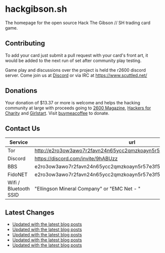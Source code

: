 # hackgibson.sh
The homepage for the open source Hack The Gibson // SH trading card game.


## Contributing

To add your card just submit a pull request with your card's front art, it would be added to the next run of set after community play testing.

Game play and discussions over the project is held the r2600 discord server. Come join us at [Discord](https://discord.com/invite/9hABUzz) or via IRC at https://www.scuttled.net/


## Donations

Your donation of $13.37 or more is welcome and helps the hacking community at large with proceeds going to [2600 Magazine](https://2600.com/), [Hackers for Charity](https://hackersforcharity.org) and [Girlstart](https://girlstart.org).  Visit [buymeacoffee](https://www.buymeacoffee.com/hackgibson.sh) to donate.


## Contact Us

Service | url
-|-
Tor | http://e2ro3ow3awo7r2favn24n65ycc2qmzkoayn5r57e3f56nvjwdcgg32ad.onion
Discord | https://discord.com/invite/9hABUzz
BBS | e2ro3ow3awo7r2favn24n65ycc2qmzkoayn5r57e3f56nvjwdcgg32ad.onion:23
FidoNET | e2ro3ow3awo7r2favn24n65ycc2qmzkoayn5r57e3f56nvjwdcgg32ad.onion:24554
Wifi / Bluetooth SSID | "Ellingson Mineral Company" or "EMC Net - <fidonet address>"

## Latest Changes
<!-- BLOG-POST-LIST:START -->
- [Updated with the latest blog posts](https://github.com/DFW2600/hackgibson.sh/commit/f6285d0aa1c53e3e910367715b7228c0cd6a6317)
- [Updated with the latest blog posts](https://github.com/DFW2600/hackgibson.sh/commit/2089718ffda93cbb5c4b5879a9d9bd054d0ff0e4)
- [Updated with the latest blog posts](https://github.com/DFW2600/hackgibson.sh/commit/894109116457ff4b5c17f47da80dbb90e51d0a0c)
- [Updated with the latest blog posts](https://github.com/DFW2600/hackgibson.sh/commit/a397e3bbdb75e535348762c71648e58554f1852c)
- [Updated with the latest blog posts](https://github.com/DFW2600/hackgibson.sh/commit/de5cc38fff9a2ad410d3e3c530e31e4faa3461f8)
<!-- BLOG-POST-LIST:END -->
